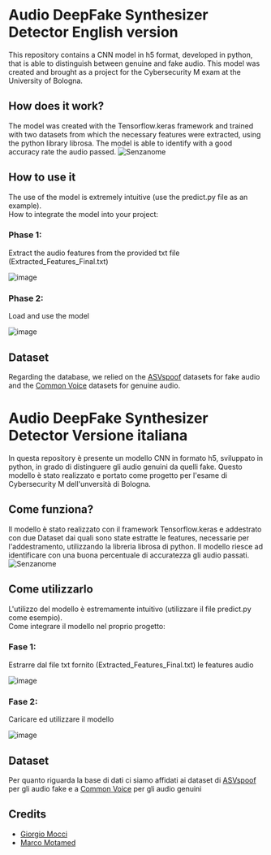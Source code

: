 # Audio DeepFake Synthesizer Detector English version
This repository contains a CNN model in h5 format, developed in python, that is able to distinguish between genuine and fake audio.
This model was created and brought as a project for the Cybersecurity M exam at the University of Bologna.

## How does it work?
The model was created with the Tensorflow.keras framework and trained with two datasets from which the necessary features were extracted, using the python library librosa.
The model is able to identify with a good accuracy rate the audio passed.
![Senzanome](https://user-images.githubusercontent.com/100919731/213255929-d9dac9f0-49de-40f2-8055-d7bca2897801.png)

## How to use it
The use of the model is extremely intuitive (use the predict.py file as an example).   
How to integrate the model into your project:
### Phase 1:
Extract the audio features from the provided txt file (Extracted_Features_Final.txt)

![image](https://user-images.githubusercontent.com/100919731/213257836-cdb969a3-8bbe-432f-90bc-3c8e00699177.png)
### Phase 2:
Load and use the model

![image](https://user-images.githubusercontent.com/100919731/213258464-c6423a04-9372-4279-9543-182736b22f5f.png)

## Dataset
Regarding the database, we relied on the [ASVspoof](https://www.asvspoof.org/index2021.html) datasets for fake audio and the [Common Voice](https://commonvoice.mozilla.org/it/datasets) datasets for genuine audio.

# Audio DeepFake Synthesizer Detector Versione italiana
In questa repository è presente un modello CNN in formato h5, sviluppato in python, in grado di distinguere gli audio genuini da quelli fake.
Questo modello è stato realizzato e portato come progetto per l'esame di Cybersecurity M dell'unversità di Bologna.

## Come funziona?
Il modello è stato realizzato con il framework Tensorflow.keras e addestrato con due Dataset dai quali sono state estratte le features, necessarie per l'addestramento, utilizzando la libreria librosa di python.
Il modello riesce ad identificare con una buona percentuale di accuratezza gli audio passati.
![Senzanome](https://user-images.githubusercontent.com/100919731/213255929-d9dac9f0-49de-40f2-8055-d7bca2897801.png)

## Come utilizzarlo
L'utilizzo del modello è estremamente intuitivo (utilizzare il file predict.py come esempio).   
Come integrare il modello nel proprio progetto:
### Fase 1:
Estrarre dal file txt fornito (Extracted_Features_Final.txt) le features audio

![image](https://user-images.githubusercontent.com/100919731/213257836-cdb969a3-8bbe-432f-90bc-3c8e00699177.png)
### Fase 2:
Caricare ed utilizzare il modello

![image](https://user-images.githubusercontent.com/100919731/213258464-c6423a04-9372-4279-9543-182736b22f5f.png)

## Dataset
Per quanto riguarda la base di dati ci siamo affidati ai dataset di [ASVspoof](https://www.asvspoof.org/index2021.html) per gli audio fake  e a [Common Voice](https://commonvoice.mozilla.org/it/datasets) per gli audio genuini

## Credits
- [Giorgio Mocci](https://github.com/giorgio-mocci)
- [Marco Motamed](https://github.com/MotaMarco)
